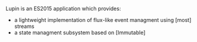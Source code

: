 
Lupin is an ES2015 application which provides:
+ a lightweight implementation of flux-like event managment using [most] streams
+ a state managment subsystem based on [Immutable]
